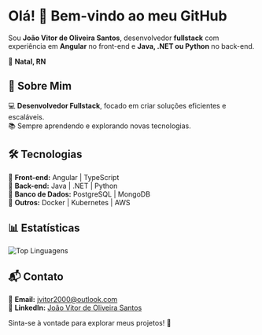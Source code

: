 # Olá! 👋 Bem-vindo ao meu GitHub  

Sou **João Vitor de Oliveira Santos**, desenvolvedor **fullstack** com experiência em **Angular** no front-end e **Java, .NET ou Python** no back-end.  

📍 **Natal, RN**  

## 🚀 Sobre Mim  
💻 **Desenvolvedor Fullstack**, focado em criar soluções eficientes e escaláveis.  
📚 Sempre aprendendo e explorando novas tecnologias.  

## 🛠️ Tecnologias  
🔹 **Front-end:** Angular | TypeScript  
🔹 **Back-end:** Java | .NET | Python  
🔹 **Banco de Dados:** PostgreSQL | MongoDB  
🔹 **Outros:** Docker | Kubernetes | AWS  

## 📊 Estatísticas  

![Top Linguagens](https://github-readme-stats.vercel.app/api/top-langs/?username=JVitoroliv3ira&layout=compact&hide=html,css&theme=radical)  

## 📬 Contato  
📧 **Email:** [jvitor2000@outlook.com](mailto:jvitor2000@outlook.com)  
💼 **LinkedIn:** [João Vitor de Oliveira Santos](https://www.linkedin.com/in/joao-oliveira-96194124b/)  

Sinta-se à vontade para explorar meus projetos! 🚀  

